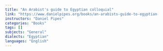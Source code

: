 ```yaml
---
title: "An Arabist's guide to Egyptian colloquial"
link: "https://www.danielpipes.org/books/an-arabists-guide-to-egyptian-colloquial.pdf"
instructors: "Daniel Pipes"
categories: "Books"
tags: []
subjects: "General"
dialects: "Egyptian"
languages: "English"
---
```

